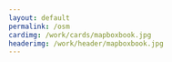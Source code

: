 ```yaml
---
layout: default
permalink: /osm
cardimg: /work/cards/mapboxbook.jpg
headerimg: /work/header/mapboxbook.jpg
---
```


